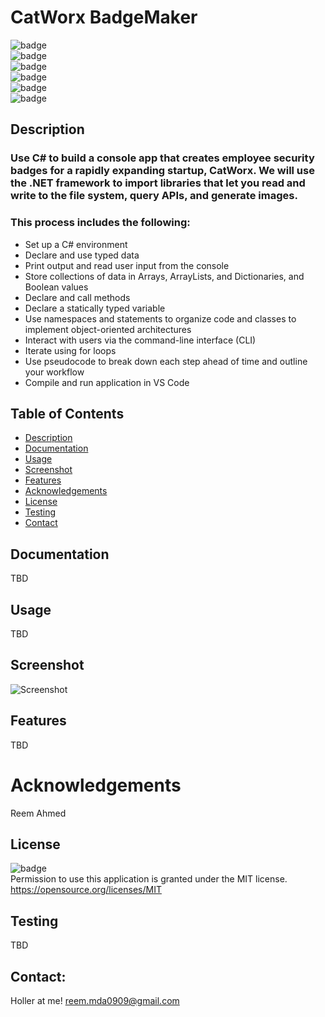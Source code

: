 
# CatWorx BadgeMaker

  ![badge](https://img.shields.io/github/languages/top/ReemMDA99/CatWorx.BadgeMaker)
  <br> 
  ![badge](https://img.shields.io/github/languages/count/ReemMDA99/CatWorx.BadgeMaker)
  <br>
  ![badge](https://img.shields.io/github/issues/ReemMDA99/CatWorx.BadgeMaker)
  <br>
  ![badge](https://img.shields.io/github/issues-closed/ReemMDA99/CatWorx.BadgeMaker)
  <br>
  ![badge](https://img.shields.io/github/last-commit/ReemMDA99/CatWorx.BadgeMaker)
  <br>
  ![badge](https://img.shields.io/badge/license-MIT-important)
  
  ## Description
  
  ### Use C# to build a console app that creates employee security badges for a rapidly expanding startup, CatWorx. We will use the .NET framework to import libraries that let you read and write to the file system, query APIs, and generate images.
  
  ### This process includes the following:
   
  * Set up a C# environment
  * Declare and use typed data
  * Print output and read user input from the console
  * Store collections of data in Arrays, ArrayLists, and Dictionaries, and Boolean values
  *  Declare and call methods
  * Declare a statically typed variable
  * Use namespaces and statements to organize code and classes to implement object-oriented architectures
  * Interact with users via the command-line interface (CLI)
  * Iterate using for loops
  * Use pseudocode to break down each step ahead of time and outline your workflow
  * Compile and run application in VS Code

 
  ## Table of Contents
  - [Description](#description)
  - [Documentation](#documentation)
  - [Usage](#usage)
  - [Screenshot](#screenshot)
  - [Features](#features)
  - [Acknowledgements](#acknowledgements)
  - [License](#license)
  - [Testing](#testing)
  - [Contact](#contact)

  ## Documentation
  TBD
 
  ## Usage
  TBD

  ## Screenshot
  ![Screenshot](./data/images/sample.png)

  ## Features
  TBD
  
  # Acknowledgements
  Reem Ahmed
    
  ## License
  ![badge](https://img.shields.io/badge/license-MIT-important)
  <br>
  Permission to use this application is granted under the MIT license. <https://opensource.org/licenses/MIT>


  ## Testing
  TBD

  ## Contact:
  Holler at me! <a href="mailto:reem.mda0909@gmail.com">reem.mda0909@gmail.com</a>